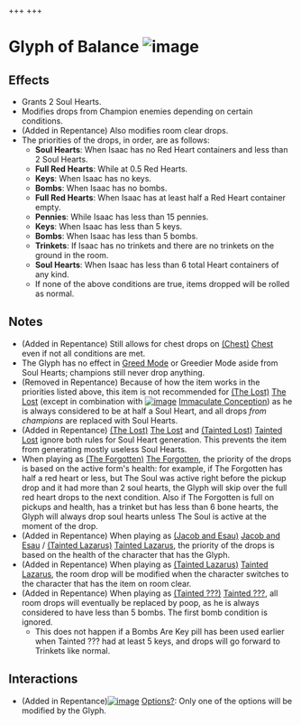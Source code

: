 +++
+++

 # Glyph of Balance ![image](/image/Glyph_of_Balance.png) 


Effects
---------


* Grants 2 Soul Hearts.
* Modifies drops from Champion enemies depending on certain conditions.
* (Added in Repentance) Also modifies room clear drops.
* The priorities of the drops, in order, are as follows:
	+ **Soul Hearts**: When Isaac has no Red Heart containers and less than 2 Soul Hearts.
	+ **Full Red Hearts**: While at 0.5 Red Hearts.
	+ **Keys**: When Isaac has no keys.
	+ **Bombs**: When Isaac has no bombs.
	+ **Full Red Hearts**: When Isaac has at least half a Red Heart container empty.
	+ **Pennies**: While Isaac has less than 15 pennies.
	+ **Keys**: When Isaac has less than 5 keys.
	+ **Bombs**: When Isaac has less than 5 bombs.
	+ **Trinkets**: If Isaac has no trinkets and there are no trinkets on the ground in the room.
	+ **Soul Hearts**: When Isaac has less than 6 total Heart containers of any kind.
	+ If none of the above conditions are true, items dropped will be rolled as normal.


Notes
-------


* (Added in Repentance) Still allows for chest drops on [(Chest)](/wiki/Chest_(Floor) "Chest") [Chest](/wiki/Chest_(Floor) "Chest (Floor)") even if not all conditions are met.
* The Glyph has no effect in [Greed Mode](/wiki/Greed_Mode "Greed Mode") or Greedier Mode aside from Soul Hearts; champions still never drop anything.
* (Removed in Repentance) Because of how the item works in the priorities listed above, this item is not recommended for  [(The Lost)](/wiki/The_Lost "The Lost") [The Lost](/wiki/The_Lost "The Lost") (except in combination with [![image](/image/Immaculate_Conception.png)](/wiki/Immaculate_Conception "Immaculate Conception") [Immaculate Conception](/wiki/Immaculate_Conception "Immaculate Conception")) as he is always considered to be at half a Soul Heart, and all drops *from champions* are replaced with Soul Hearts.
* (Added in Repentance) [(The Lost)](/wiki/The_Lost "The Lost") [The Lost](/wiki/The_Lost "The Lost") and  [(Tainted Lost)](/wiki/Tainted_Lost "Tainted Lost") [Tainted Lost](/wiki/Tainted_Lost "Tainted Lost") ignore both rules for Soul Heart generation. This prevents the item from generating mostly useless Soul Hearts.
* When playing as  [(The Forgotten)](/wiki/The_Forgotten "The Forgotten") [The Forgotten](/wiki/The_Forgotten "The Forgotten"), the priority of the drops is based on the active form's health: for example, if The Forgotten has half a red heart or less, but The Soul was active right before the pickup drop and it had more than 2 soul hearts, the Glyph will skip over the full red heart drops to the next condition. Also if The Forgotten is full on pickups and health, has a trinket but has less than 6 bone hearts, the Glyph will always drop soul hearts unless The Soul is active at the moment of the drop.
* (Added in Repentance) When playing as  [(Jacob and Esau)](/wiki/Jacob_and_Esau "Jacob and Esau") [Jacob and Esau](/wiki/Jacob_and_Esau "Jacob and Esau") /  [(Tainted Lazarus)](/wiki/Tainted_Lazarus "Tainted Lazarus") [Tainted Lazarus](/wiki/Tainted_Lazarus "Tainted Lazarus"), the priority of the drops is based on the health of the character that has the Glyph.
* (Added in Repentance) When playing as  [(Tainted Lazarus)](/wiki/Tainted_Lazarus "Tainted Lazarus") [Tainted Lazarus](/wiki/Tainted_Lazarus "Tainted Lazarus"), the room drop will be modified when the character switches to the character that has the item on room clear.
* (Added in Repentance) When playing as  [(Tainted ???)](/wiki/Tainted_%3F%3F%3F "Tainted ???") [Tainted ???](/wiki/Tainted_%3F%3F%3F "Tainted ???"), all room drops will eventually be replaced by poop, as he is always considered to have less than 5 bombs. The first bomb condition is ignored.
	+ This does not happen if a Bombs Are Key pill has been used earlier when Tainted ??? had at least 5 keys, and drops will go forward to Trinkets like normal.


Interactions
--------------


* (Added in Repentance)[![image](/image/Options%3F.png)](/wiki/Options%3F "Options?") [Options?](/wiki/Options%3F "Options?"): Only one of the options will be modified by the Glyph.


